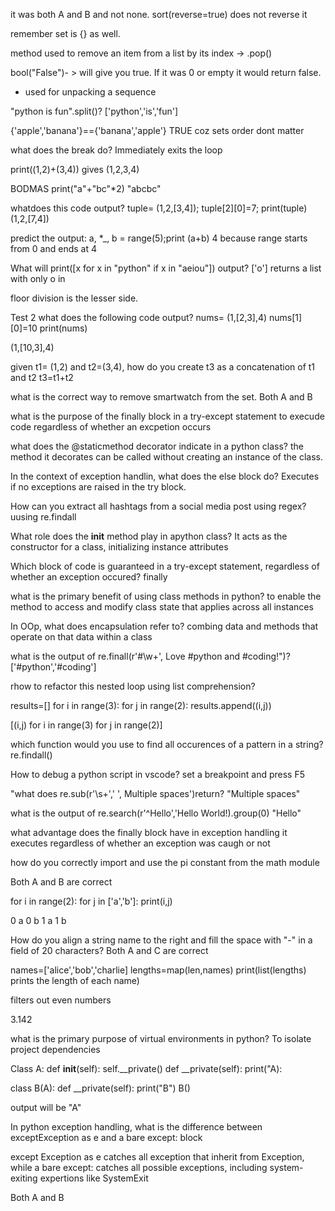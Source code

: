 it was both A and B and not none. sort(reverse=true) does not reverse it

remember set is {} as well. 

method used to remove an item from a list by its index -> .pop()

bool("False")- > will give you true. If it was 0 or empty it would return false.

* used for unpacking a sequence

"python is fun".split()?
['python','is','fun']

{'apple','banana'}=={'banana','apple'}
TRUE coz sets order dont matter

what does the break do?
Immediately exits the loop

print((1,2)+(3,4))
gives (1,2,3,4)

BODMAS
print("a"+"bc"*2)
"abcbc"

whatdoes this code output? tuple= (1,2,[3,4]); tuple[2][0]=7; print(tuple)
(1,2,[7,4])

predict the output: a, *_, b = range(5);print (a+b)
4 because range starts from 0 and ends at 4

What will print([x for x in "python" if x in "aeiou"]) output?
['o'] returns a list with only o in

floor division is the lesser side. 

Test 2
what does the following code output?
nums= (1,[2,3],4)
nums[1][0]=10
print(nums)

(1,[10,3],4)

given t1= (1,2) and t2=(3,4), how do you create t3 as a concatenation of t1 and t2
t3=t1+t2

what is the correct way to remove smartwatch from the set. 
Both A and B

what is the purpose of the finally block in a try-except statement
to execude code regardless of whether an excpetion occurs

what does the @staticmethod decorator indicate in a python class?
the method it decorates can be called without creating an instance of the class.

In the context of exception handlin, what does the else block do?
Executes if no exceptions are raised in the try block.

How can you extract all hashtags from a social media post using regex?
uusing re.findall

What role does the __init__ method play in apython class?
It acts as the constructor for a class, initializing instance attributes

Which block of code is guaranteed in a try-except statement, regardless of whether an exception occured?
finally

what is the primary benefit of using class methods in python?
to enable the method to access and modify class state that applies across all instances

In OOp, what does encapsulation refer to?
combing data and methods that operate on that data within a class

what is the output of 
re.finall(r'#\w+', Love #python and #coding!")?
['#python','#coding']

rhow to refactor this nested loop using list comprehension?

results=[]
for i in range(3):
    for j in range(2):
        results.append((i,j))

[(i,j) for i in range(3) for j in range(2)]

which function would you use to find all occurences of a pattern in a string?
re.findall()

How to debug a python script in vscode?
set a breakpoint and press F5

"what does
re.sub(r'\s+',' ', Multiple spaces')return?
    "Multiple spaces"

what is the output of 
re.search(r'^Hello','Hello World!).group(0)
"Hello"

what advantage does the finally block have in exception handling
it executes regardless of whether an exception was caugh or not

how do you correctly import and use the pi constant from the math module

Both A and B are correct

for i in range(2):
    for j in ['a','b']:
        print(i,j)

0 a 0 b 1 a 1 b

How do you align a string name to the right and fill the space with "-" in a field of 20 characters?
Both A and C are correct

names=['alice','bob','charlie]
lengths=map(len,names)
print(list(lengths)
prints the length of each name)

filters out even numbers

3.142

what is the primary purpose of virtual environments in python?
To isolate project dependencies

Class A:
    def __init__(self):
        self.__private()
    def __private(self):
        print("A):

class B(A):
    def __private(self):
    print("B")
B()

output will be "A"

In python exception handling, what is the difference between exceptException as e and a bare except: block


except Exception as e catches all exception that inherit from Exception, while a bare except: catches all possible exceptions, including system-exiting expertions like SystemExit


Both A and B 